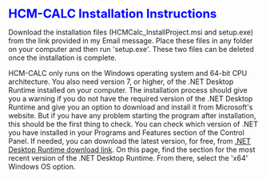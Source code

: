 <p align="left"><b><font size="5" color="0000FF">HCM-CALC Installation Instructions</font></b></p>

Download the installation files (HCMCalc_InstallProject.msi and setup.exe) from the link provided in my Email message.  Place these files in any folder on your computer and then run 'setup.exe'. These two files can be deleted once the installation is complete.

HCM-CALC only runs on the Windows operating system and 64-bit CPU architecture. You also need version 7, or higher, of the .NET Desktop Runtime installed on your computer. The installation process should give you a warning if you do not have the required version of the .NET Desktop Runtime and give you an option to download and install it from Microsoft's website. But if you have any problem starting the program after installation, this should be the first thing to check.  You can check which version of .NET you have installed in your Programs and Features section of the Control Panel.  If needed, you can download the latest version, for free, from <a href="https://dotnet.microsoft.com/en-us/download/dotnet/7.0">.NET Desktop Runtime download link</a>. On this page, find the section for the most recent version of the .NET Desktop Runtime. From there, select the 'x64' Windows OS option.